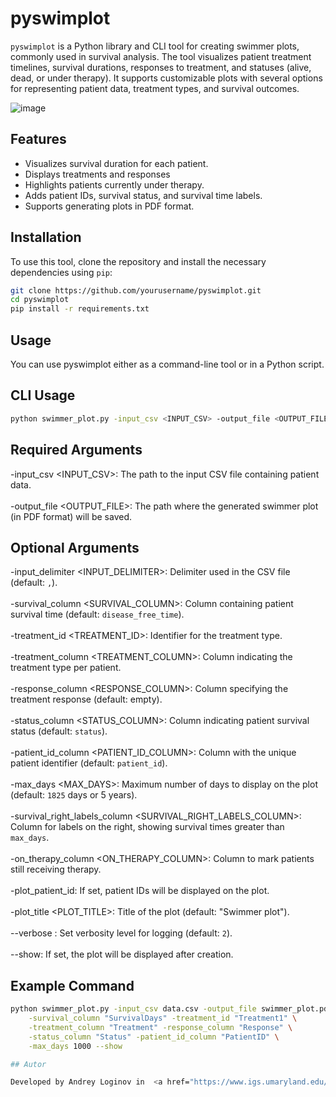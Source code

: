 # pyswimplot

`pyswimplot` is a Python library and CLI tool for creating swimmer plots, commonly used in survival analysis. The tool visualizes patient treatment timelines, survival durations, responses to treatment, and statuses (alive, dead, or under therapy). It supports customizable plots with several options for representing patient data, treatment types, and survival outcomes.

![image](https://github.com/user-attachments/assets/e8bb0318-5611-4476-afb9-32b040e7cbf9)


## Features

- Visualizes survival duration for each patient.
- Displays treatments and responses
- Highlights patients currently under therapy.
- Adds patient IDs, survival status, and survival time labels.
- Supports generating plots in PDF format.

## Installation

To use this tool, clone the repository and install the necessary dependencies using `pip`:

```bash
git clone https://github.com/yourusername/pyswimplot.git
cd pyswimplot
pip install -r requirements.txt
```

## Usage
You can use pyswimplot either as a command-line tool or in a Python script.

## CLI Usage
```bash
python swimmer_plot.py -input_csv <INPUT_CSV> -output_file <OUTPUT_FILE> [OPTIONS]
```
## Required Arguments  
-input_csv <INPUT_CSV>: The path to the input CSV file containing patient data. <br>  
-output_file <OUTPUT_FILE>: The path where the generated swimmer plot (in PDF format) will be saved. <br>  

## Optional Arguments  
-input_delimiter <INPUT_DELIMITER>: Delimiter used in the CSV file (default: `,`).<br>  
-survival_column <SURVIVAL_COLUMN>: Column containing patient survival time (default: `disease_free_time`).<br>  
-treatment_id <TREATMENT_ID>: Identifier for the treatment type.<br>  
-treatment_column <TREATMENT_COLUMN>: Column indicating the treatment type per patient.<br>  
-response_column <RESPONSE_COLUMN>: Column specifying the treatment response (default: empty).<br>  
-status_column <STATUS_COLUMN>: Column indicating patient survival status (default: `status`).<br>  
-patient_id_column <PATIENT_ID_COLUMN>: Column with the unique patient identifier (default: `patient_id`).<br>  
-max_days <MAX_DAYS>: Maximum number of days to display on the plot (default: `1825` days or 5 years).<br>  
-survival_right_labels_column <SURVIVAL_RIGHT_LABELS_COLUMN>: Column for labels on the right, showing survival times greater than `max_days`.<br>  
-on_therapy_column <ON_THERAPY_COLUMN>: Column to mark patients still receiving therapy.<br>  
-plot_patient_id: If set, patient IDs will be displayed on the plot.<br>  
-plot_title <PLOT_TITLE>: Title of the plot (default: "Swimmer plot").<br>  
--verbose <VERBOSE>: Set verbosity level for logging (default: `2`).<br>  
--show: If set, the plot will be displayed after creation.<br>  

## Example Command  
```bash
python swimmer_plot.py -input_csv data.csv -output_file swimmer_plot.pdf \
    -survival_column "SurvivalDays" -treatment_id "Treatment1" \
    -treatment_column "Treatment" -response_column "Response" \
    -status_column "Status" -patient_id_column "PatientID" \
    -max_days 1000 --show

## Autor

Developed by Andrey Loginov in  <a href="https://www.igs.umaryland.edu/labs/gaykalova/">Gaykalova Lab </a>

